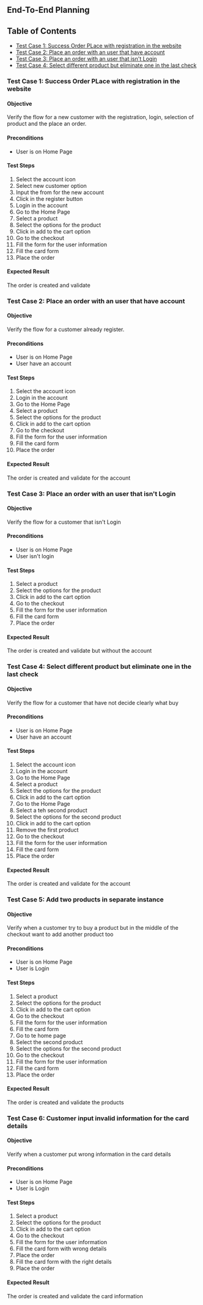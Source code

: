 ## End-To-End Planning

## Table of Contents

- [Test Case 1: Success Order PLace with registration in the website](#test-case-1-success-order-place-with-registration-in-the-website)
- [Test Case 2: Place an order with an user that have account](#test-case-2-place-an-order-with-an-user-that-have-account)
- [Test Case 3: Place an order with an user that isn't Login](#test-case-3-place-an-order-with-an-user-that-isnt-login)
- [Test Case 4: Select different product but eliminate one in the last check](#test-case-4-select-different-product-but-eliminate-one-in-the-last-check)

### Test Case 1: Success Order PLace with registration in the website

#### Objective
Verify the flow for a new customer with the registration, login, selection of product and the place an order.

#### Preconditions
- User is on Home Page

#### Test Steps
1. Select the account icon 
2. Select new customer option
3. Input the from for the new account
4. Click in the register button
5. Login in the account
6. Go to the Home Page
7. Select a product
8. Select the options for the product
9. Click in add to the cart option
10. Go to the checkout
11. Fill the form for the user information
12. Fill the card form
13. Place the order

#### Expected Result
The order is created and validate

### Test Case 2: Place an order with an user that have account

#### Objective
Verify the flow for a customer already register.

#### Preconditions
- User is on Home Page
- User have an account

#### Test Steps
1. Select the account icon 
2. Login in the account
3. Go to the Home Page
4. Select a product
5. Select the options for the product
6. Click in add to the cart option
7. Go to the checkout
8. Fill the form for the user information
9. Fill the card form
10. Place the order

#### Expected Result
The order is created and validate for the account

### Test Case 3: Place an order with an user that isn't Login 

#### Objective
Verify the flow for a customer that isn't Login

#### Preconditions
- User is on Home Page
- User isn't login

#### Test Steps
1. Select a product
2. Select the options for the product
3. Click in add to the cart option
4. Go to the checkout
5. Fill the form for the user information
6. Fill the card form
7. Place the order

#### Expected Result
The order is created and validate but without the account

### Test Case 4: Select different product but eliminate one in the last check

#### Objective
Verify the flow for a customer that have not decide clearly what buy

#### Preconditions
- User is on Home Page
- User have an account

#### Test Steps
1. Select the account icon 
2. Login in the account
3. Go to the Home Page
4. Select a product
5. Select the options for the product
6. Click in add to the cart option
7. Go to the Home Page
8. Select a teh second product
9. Select the options for the second product
10. Click in add to the cart option
11. Remove the first product
12. Go to the checkout
13. Fill the form for the user information
14. Fill the card form
15. Place the order

#### Expected Result
The order is created and validate for the account

### Test Case 5: Add two products in separate instance

#### Objective
Verify when a customer try to buy a product but in the middle of the checkout want to add another product too

#### Preconditions
- User is on Home Page
- User is Login

#### Test Steps
1. Select a product
2. Select the options for the product
3. Click in add to the cart option
4. Go to the checkout
5. Fill the form for the user information
6. Fill the card form
7. Go to te home page
8. Select the second product
9. Select the options for the second product
10. Go to the checkout
11. Fill the form for the user information
12. Fill the card form
13. Place the order

#### Expected Result
The order is created and validate the products

### Test Case 6: Customer input invalid information for the card details

#### Objective
Verify when a customer put wrong information in the card details

#### Preconditions
- User is on Home Page
- User is Login

#### Test Steps
1. Select a product
2. Select the options for the product
3. Click in add to the cart option
4. Go to the checkout
5. Fill the form for the user information
6. Fill the card form with wrong details
7. Place the order
8. Fill the card form with the right details
9. Place the order

#### Expected Result
The order is created and validate the card information